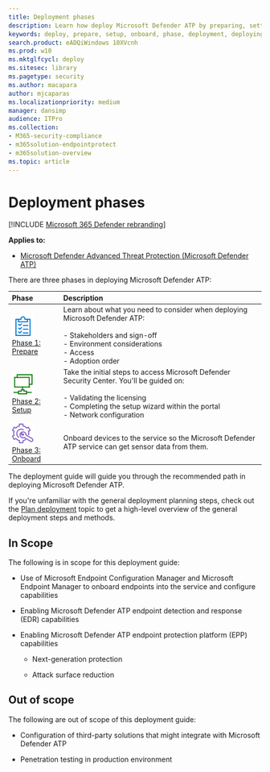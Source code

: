 ```yaml
---
title: Deployment phases
description: Learn how deploy Microsoft Defender ATP by preparing, setting up, and onboarding endpoints to that service
keywords: deploy, prepare, setup, onboard, phase, deployment, deploying, adoption, configuring
search.product: eADQiWindows 10XVcnh
ms.prod: w10
ms.mktglfcycl: deploy
ms.sitesec: library
ms.pagetype: security
ms.author: macapara
author: mjcaparas
ms.localizationpriority: medium
manager: dansimp
audience: ITPro
ms.collection: 
- M365-security-compliance
- m365solution-endpointprotect
- m365solution-overview  
ms.topic: article
---
```


# Deployment phases

[!INCLUDE [Microsoft 365 Defender rebranding](../../includes/microsoft-defender.md)]

**Applies to:**
- [Microsoft Defender Advanced Threat Protection (Microsoft Defender ATP)](https://go.microsoft.com/fwlink/p/?linkid=2146631)


There are three phases in deploying Microsoft Defender ATP:

|Phase | Description | 
|:-------|:-----|
| ![Phase 1: Prepare](images/prepare.png)<br>[Phase 1: Prepare](prepare-deployment.md)| Learn about what you need to consider when deploying Microsoft Defender ATP: <br><br>- Stakeholders and sign-off <br> - Environment considerations <br>- Access <br> - Adoption order
|  ![Phase 2: Setup](images/setup.png) <br>[Phase 2: Setup](production-deployment.md)|  Take the initial steps to access Microsoft Defender Security Center. You'll be guided on:<br><br>- Validating the licensing <br>  - Completing the setup wizard within the portal<br>- Network configuration|
|  ![Phase 3: Onboard](images/onboard.png) <br>[Phase 3: Onboard](onboarding.md) | Onboard devices to the service so the Microsoft Defender ATP service can get sensor data from them. 



The deployment guide will guide you through the recommended path in deploying Microsoft Defender ATP. 

If you're unfamiliar with the general deployment planning steps, check out the [Plan deployment](deployment-strategy.md) topic to get a  high-level overview of the general deployment steps and methods.

## In Scope

The following is in scope for this deployment guide:

-   Use of Microsoft Endpoint Configuration Manager and Microsoft Endpoint Manager to onboard endpoints into the service and configure capabilities

-   Enabling Microsoft Defender ATP endpoint detection and response (EDR)  capabilities

-   Enabling Microsoft Defender ATP endpoint protection platform (EPP)
    capabilities

    -   Next-generation protection

    -   Attack surface reduction


## Out of scope

The following are out of scope of this deployment guide:

-   Configuration of third-party solutions that might integrate with Microsoft
    Defender ATP

-   Penetration testing in production environment

